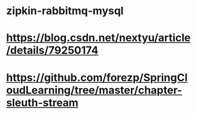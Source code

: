 # zipkin-rabbitmq-mysql

# https://blog.csdn.net/nextyu/article/details/79250174

# https://github.com/forezp/SpringCloudLearning/tree/master/chapter-sleuth-stream
